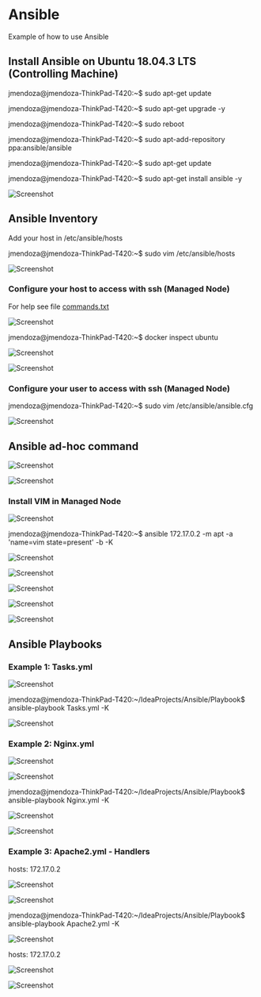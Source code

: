 # Ansible

Example of how to use Ansible

## Install Ansible on Ubuntu 18.04.3 LTS (Controlling Machine)

jmendoza@jmendoza-ThinkPad-T420:~$ sudo apt-get update

jmendoza@jmendoza-ThinkPad-T420:~$ sudo apt-get upgrade -y

jmendoza@jmendoza-ThinkPad-T420:~$ sudo reboot

jmendoza@jmendoza-ThinkPad-T420:~$ sudo apt-add-repository ppa:ansible/ansible

jmendoza@jmendoza-ThinkPad-T420:~$ sudo apt-get update

jmendoza@jmendoza-ThinkPad-T420:~$ sudo apt-get install ansible -y

![Screenshot](/Prtsc/Ansible_1.png)

## Ansible Inventory

Add your host in /etc/ansible/hosts 

jmendoza@jmendoza-ThinkPad-T420:~$ sudo vim /etc/ansible/hosts 

![Screenshot](/Prtsc/Ansible_2.png)

### Configure your host to access with ssh (Managed Node)

For help see file [commands.txt](commands.txt)

![Screenshot](/Prtsc/Ansible_3.png)

jmendoza@jmendoza-ThinkPad-T420:~$ docker inspect ubuntu

![Screenshot](/Prtsc/Ansible_4.png)

![Screenshot](/Prtsc/Ansible_5.1.png)

### Configure your user to access with ssh (Managed Node)

jmendoza@jmendoza-ThinkPad-T420:~$ sudo vim /etc/ansible/ansible.cfg 

![Screenshot](/Prtsc/Ansible_6.png)

## Ansible ad-hoc command 

![Screenshot](/Prtsc/Ansible_7.1.png)

![Screenshot](/Prtsc/Ansible_8.png)

### Install VIM in Managed Node

![Screenshot](/Prtsc/Ansible_9.png)

jmendoza@jmendoza-ThinkPad-T420:~$ ansible 172.17.0.2 -m apt -a 'name=vim state=present' -b -K

![Screenshot](/Prtsc/Ansible_9.1.png)

![Screenshot](/Prtsc/Ansible_9.2.png)

![Screenshot](/Prtsc/Ansible_9.3.png)

![Screenshot](/Prtsc/Ansible_9.4.png)

![Screenshot](/Prtsc/Ansible_9.5.png)

## Ansible Playbooks

### Example 1: Tasks.yml

![Screenshot](/Prtsc/Ansible_10.1.png)

jmendoza@jmendoza-ThinkPad-T420:~/IdeaProjects/Ansible/Playbook$ ansible-playbook Tasks.yml -K

![Screenshot](/Prtsc/Ansible_10.png)

### Example 2: Nginx.yml

![Screenshot](/Prtsc/Ansible_11.png)

![Screenshot](/Prtsc/Ansible_11.1.png)

jmendoza@jmendoza-ThinkPad-T420:~/IdeaProjects/Ansible/Playbook$ ansible-playbook Nginx.yml -K

![Screenshot](/Prtsc/Ansible_11.2.png)

![Screenshot](/Prtsc/Ansible_11.3.png)

### Example 3: Apache2.yml - Handlers

hosts: 172.17.0.2 

![Screenshot](/Prtsc/Ansible_12.png)

![Screenshot](/Prtsc/Ansible_12.1.png)

jmendoza@jmendoza-ThinkPad-T420:~/IdeaProjects/Ansible/Playbook$ ansible-playbook Apache2.yml -K

![Screenshot](/Prtsc/Ansible_12.2.png)

hosts: 172.17.0.2 

![Screenshot](/Prtsc/Ansible_12.3.png)

![Screenshot](/Prtsc/Ansible_12.4.png)